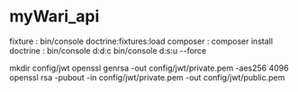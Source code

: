 # myWari_api
fixture : bin/console doctrine:fixtures:load
composer : composer install
doctrine : bin/console d:d:c
           bin/console d:s:u --force
           
mkdir config/jwt
openssl genrsa -out config/jwt/private.pem -aes256 4096
openssl rsa -pubout -in config/jwt/private.pem -out config/jwt/public.pem
